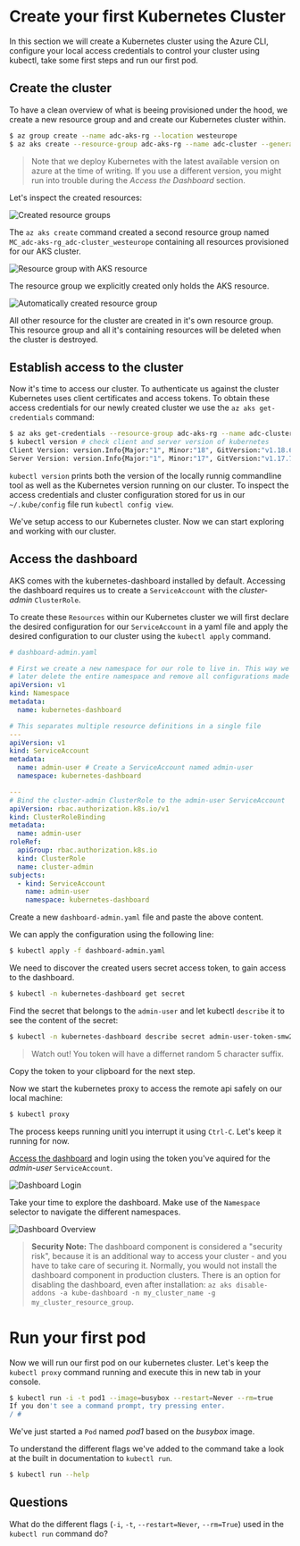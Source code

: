 # Create your first Kubernetes Cluster

In this section we will create a Kubernetes cluster using the Azure CLI, configure your local access credentials to control your cluster using kubectl, take some first steps and run our first pod.

## Create the cluster

To have a clean overview of what is beeing provisioned under the hood, we create a new resource
group and and create our Kubernetes cluster within.

```zsh
$ az group create --name adc-aks-rg --location westeurope
$ az aks create --resource-group adc-aks-rg --name adc-cluster --generate-ssh-keys --kubernetes-version 1.17.13
```

> Note that we deploy Kubernetes with the latest available version on azure at the time of writing.
> If you use a different version, you might run into trouble during the _Access the Dashboard_
> section.

Let's inspect the created resources:

![Created resource groups](./img/rg-created.png)

The `az aks create` command created a second resource group named
`MC_adc-aks-rg_adc-cluster_westeurope` containing all resources provisioned for our AKS
cluster.

![Resource group with AKS resource](./img/cluster-rg.png)

The resource group we explicitly created only holds the AKS resource.

![Automatically created resource group](./img/auto-rg.png)

All other resource for the cluster are created in it's own resource group. This resource group and
all it's containing resources will be deleted when the cluster is destroyed.

## Establish access to the cluster

Now it's time to access our cluster. To authenticate us against the cluster Kubernetes uses client
certificates and access tokens. To obtain these access credentials for our newly created cluster we
use the `az aks get-credentials` command:

```zsh
$ az aks get-credentials --resource-group adc-aks-rg --name adc-cluster
$ kubectl version # check client and server version of kubernetes
Client Version: version.Info{Major:"1", Minor:"18", GitVersion:"v1.18.6", GitCommit:"dff82dc0de47299ab66c83c626e08b245ab19037", GitTreeState:"clean", BuildDate:"2020-07-16T06:30:04Z", GoVersion:"go1.14.5", Compiler:"gc", Platform:"linux/amd64"}
Server Version: version.Info{Major:"1", Minor:"17", GitVersion:"v1.17.7", GitCommit:"5737fe2e0b8e92698351a853b0d07f9c39b96736", GitTreeState:"clean", BuildDate:"2020-06-24T19:54:11Z", GoVersion:"go1.13.6", Compiler:"gc", Platform:"linux/amd64"}
```

`kubectl version` prints both the version of the locally runnig commandline tool as well as the
Kubernetes version running on our cluster. To inspect the access credentials and cluster
configuration stored for us in our `~/.kube/config` file run `kubectl config view`.

We've setup access to our Kubernetes cluster. Now we can start exploring and working with our
cluster.

## Access the dashboard

AKS comes with the kubernetes-dashboard installed by default. Accessing the dashboard requires us to
create a `ServiceAccount` with the _cluster-admin_ `ClusterRole`.

To create these `Resources` within our Kubernetes cluster we will first declare the desired
configuration for our `ServiceAccount` in a yaml file and apply the desired configuration to our
cluster using the `kubectl apply` command.

```yaml
# dashboard-admin.yaml

# First we create a new namespace for our role to live in. This way we can
# later delete the entire namespace and remove all configurations made here.
apiVersion: v1
kind: Namespace
metadata:
  name: kubernetes-dashboard

# This separates multiple resource definitions in a single file
---
apiVersion: v1
kind: ServiceAccount
metadata:
  name: admin-user # Create a ServiceAccount named admin-user
  namespace: kubernetes-dashboard

---
# Bind the cluster-admin ClusterRole to the admin-user ServiceAccount
apiVersion: rbac.authorization.k8s.io/v1
kind: ClusterRoleBinding
metadata:
  name: admin-user
roleRef:
  apiGroup: rbac.authorization.k8s.io
  kind: ClusterRole
  name: cluster-admin
subjects:
  - kind: ServiceAccount
    name: admin-user
    namespace: kubernetes-dashboard
```

Create a new `dashboard-admin.yaml` file and paste the above content.

We can apply the configuration using the following line:

```zsh
$ kubectl apply -f dashboard-admin.yaml
```

We need to discover the created users secret access token, to gain access to the dashboard.

```zsh
$ kubectl -n kubernetes-dashboard get secret
```

Find the secret that belongs to the `admin-user` and let kubectl `describe` it to see the content of the secret:

```zsh
$ kubectl -n kubernetes-dashboard describe secret admin-user-token-smw2j
```

> Watch out! You token will have a differnet random 5 character suffix.

Copy the token to your clipboard for the next step.

Now we start the kubernetes proxy to access the remote api safely on our local machine:

```zsh
$ kubectl proxy
```

The process keeps running unitl you interrupt it using `Ctrl-C`. Let's keep it running for now.

[Access the dashboard](http://localhost:8001/api/v1/namespaces/kube-system/services/https:kubernetes-dashboard:/proxy/)
and login using the token you've aquired for the _admin-user_ `ServiceAccount`.

![Dashboard Login](./img/dashboard-login.png)

Take your time to explore the dashboard. Make use of the `Namespace` selector to navigate the
different namespaces.

![Dashboard Overview](./img/all-namespaces-dashboard.png)

> **Security Note:** The dashboard component is considered a "security risk", because it is an additional way to access your cluster - and you have to take care of securing it. Normally, you would not install the dashboard component in production clusters. There is an option for disabling the dashboard, even after installation: `az aks disable-addons -a kube-dashboard -n my_cluster_name -g my_cluster_resource_group`.

# Run your first pod

Now we will run our first pod on our kubernetes cluster. Let's keep the `kubectl proxy` command
running and execute this in new tab in your console.

```zsh
$ kubectl run -i -t pod1 --image=busybox --restart=Never --rm=true
If you don't see a command prompt, try pressing enter.
/ #
```

We've just started a `Pod` named _pod1_ based on the _busybox_ image.

To understand the different flags we've added to the command take a look at the built in
documentation to `kubectl run`.

```zsh
$ kubectl run --help
```

## Questions

What do the different flags (`-i`, `-t`, `--restart=Never`, `--rm=True`) used in the `kubectl run`
command do?
